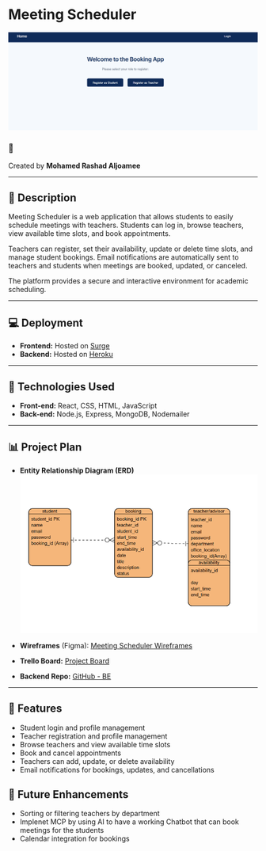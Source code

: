 # Meeting Scheduler

![home page](./public/images/homepage.png)

### 👤

Created by **Mohamed Rashad Aljoamee**

---

## 📜 Description

Meeting Scheduler is a web application that allows students to easily schedule meetings with teachers. Students can log in, browse teachers, view available time slots, and book appointments.

Teachers can register, set their availability, update or delete time slots, and manage student bookings. Email notifications are automatically sent to teachers and students when meetings are booked, updated, or canceled.

The platform provides a secure and interactive environment for academic scheduling.

---

## 💻 Deployment

- **Frontend:** Hosted on [Surge](https://poly-meeting.surge.sh/)
- **Backend:** Hosted on [Heroku](https://www.heroku.com/)

---

## 🔖 Technologies Used

- **Front-end:** React, CSS, HTML, JavaScript
- **Back-end:** Node.js, Express, MongoDB, Nodemailer

---

## 📊 Project Plan

- **Entity Relationship Diagram (ERD)**  
  ![ERD](./public/images/erd.png)

- **Wireframes** (Figma): [Meeting Scheduler Wireframes](https://www.figma.com/)

- **Trello Board:** [Project Board](https://trello.com/b/8B1ChZ32/meeting-scheduler)

- **Backend Repo:** [GitHub - BE](https://github.com/M7139/Meeting-Scheduler-BE)

---

## 🚀 Features

- Student login and profile management
- Teacher registration and profile management
- Browse teachers and view available time slots
- Book and cancel appointments
- Teachers can add, update, or delete availability
- Email notifications for bookings, updates, and cancellations

## 🔮 Future Enhancements

- Sorting or filtering teachers by department
- Implenet MCP by using AI to have a working Chatbot that can book meetings for the students
- Calendar integration for bookings
